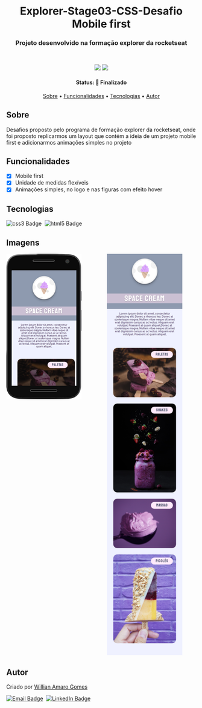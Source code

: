<h1 align="center">
	Explorer-Stage03-CSS-Desafio Mobile first
</h1>

<h3 align="center">
	Projeto desenvolvido na  formação explorer da rocketseat
</h3>&nbsp;

<p align="center">
	<img src="https://img.shields.io/badge/PRs-welcome-brightgreen.svg?style=flat-square"/>
	<img src="https://img.shields.io/github/repo-size/williangomesdev/Explorer-Stage03-CSS-Desafio-Mobile-first ?color=green"/>
</p>

<p align="center"
</p>


<h4 align="center">
	Status: 🚀 Finalizado
</h4>

<p align="center">
	<a href="#sobre">Sobre</a> •
	<a href="#funcionalidades">Funcionalidades</a> •
	<a href="#tecnologias">Tecnologias</a> •
	<a href="#autor">Autor</a> 
</p>

## Sobre

Desafios proposto pelo programa de formação explorer da rocketseat, onde foi proposto replicarmos um layout que contém a ideia de um projeto mobile first  e adicionarmos animações simples no projeto

## Funcionalidades

- [x] Mobile first
- [x] Unidade de medidas flexíveis
- [x] Animações simples, no logo e nas figuras com efeito hover

## Tecnologias

<img src="https://img.shields.io/badge/Css3-05122A?style=flat&logo=css3" alt="css3 Badge" height="25">&nbsp;
<img src="https://img.shields.io/badge/Html5-05122A?style=flat&logo=html5" alt="html5 Badge" height="25">&nbsp;

## Imagens

<img align="top" src="./gitImg/127.0.0.1_5500_Mobile_First_index.html(Moto G4).png" width="200">&nbsp;
&nbsp;&nbsp;&nbsp;&nbsp;&nbsp;&nbsp;&nbsp;&nbsp;&nbsp;&nbsp;&nbsp;&nbsp;&nbsp;&nbsp;
<img src="./gitImg/127.0.0.1_3000_Mobile_First_index.html (1).png" width="200">






## Autor

Criado por [Willian Amaro Gomes](https://github.com/williangomesdev)

<a href="mailto:willianamaroti@gmail.com" target="_blank"><img src="https://img.shields.io/badge/willianamaroti@gmail.com-D14836?style=flat&logo=gmail&logoColor=white" alt="Email Badge" height="25"></a>&nbsp;
<a href="https://www.linkedin.com/in/williangomesdev" target="_blank"><img src="https://img.shields.io/badge/williangomesdev-0077B5?style=flat&logo=linkedin&logoColor=white" alt="LinkedIn Badge" height="25"></a>&nbsp;
<br clear="left"/>

